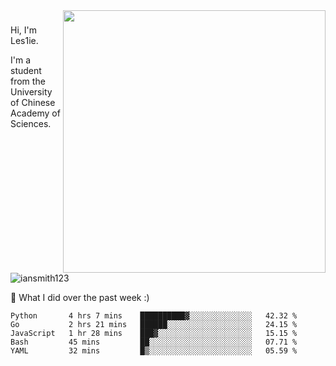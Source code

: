 <img align="right" src="https://github-readme-stats.vercel.app/api?username=iansmith123&show_icons=true&hide_border=true" width="420">

### 
Hi, I'm Les1ie. 

I'm a student from the University of Chinese Academy of Sciences.

<img src="https://komarev.com/ghpvc/?username=iansmith123" alt="iansmith123" />




🔭 What I did over the past week :)
<!--START_SECTION:waka-->
```text
Python       4 hrs 7 mins    ██████████▓░░░░░░░░░░░░░░   42.32 % 
Go           2 hrs 21 mins   ██████░░░░░░░░░░░░░░░░░░░   24.15 % 
JavaScript   1 hr 28 mins    ███▓░░░░░░░░░░░░░░░░░░░░░   15.15 % 
Bash         45 mins         ██░░░░░░░░░░░░░░░░░░░░░░░   07.71 % 
YAML         32 mins         █▒░░░░░░░░░░░░░░░░░░░░░░░   05.59 % 
```
<!--END_SECTION:waka-->


<!--
**IanSmith123/IanSmith123** is a ✨ _special_ ✨ repository because its `README.md` (this file) appears on your GitHub profile.
<img src="https://github.githubassets.com/images/spinners/octocat-spinner-64.gif">

Here are some ideas to get you started:

- 🔭 I’m currently working on ...
- 🌱 I’m currently learning ...
- 👯 I’m looking to collaborate on ...
- 🤔 I’m looking for help with ...
- 💬 Ask me about ...
- 📫 How to reach me: ...
- 😄 Pronouns: ...
- ⚡ Fun fact: ...
-->
